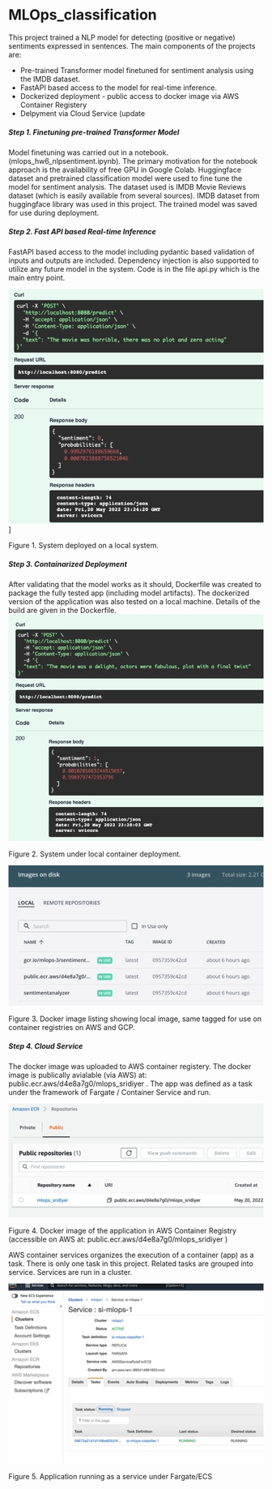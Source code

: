 # MLOps_classification

This project trained a NLP model for detecting (positive or negative) sentiments expressed in sentences.
The main components of the projects are:

<ul>
  <li>Pre-trained Transformer model finetuned for sentiment analysis using the IMDB dataset. </li>
  <li>FastAPI based access to the model for real-time inference. </li>
  <li>Dockerized deployment - public access to docker image via AWS Container Registery</li>
  <li>Delpyment via Cloud Service (update </li>
</ul>

<h5>Step 1. Finetuning pre-trained Transformer Model</h5>
  
Model finetuning was carried out in a notebook. (mlops_hw6_nlpsentiment.ipynb). The primary motivation for 
the notebook approach is the availability of free GPU in Google Colab. Huggingface dataset and pretrained
classification model were used to fine tune the model for sentiment analysis. The dataset used is IMDB Movie
Reviews dataset (which is easily available from several sources). IMDB dataset from huggingface library was 
used in this project. The trained model was saved for use during deployment.
  
<h5>Step 2. Fast API based Real-time Inference </h5>

FastAPI based access to the model including pydantic based validation of inputs and outputs are included.
Dependency injection is also supported to utilize any future model in the system. Code is in the file
api.py which is the main entry point.

![](https://github.com/sridiyer/MLOps_classification/blob/master/img1.png)]

Figure 1. System deployed on a local system.

<h5>Step 3. Containarized Deployment </h5>

After validating that the model works as it should, Dockerfile was created to package the fully tested app
(including model artifacts). The dockerized version of the application was also tested on a local machine.
Details of the build are given in the Dockerfile.
![](https://github.com/sridiyer/MLOps_classification/blob/master/img2.png)

Figure 2. System under local container deployment.

![](https://github.com/sridiyer/MLOps_classification/blob/master/img3.png)

Figure 3. Docker image listing showing local image, same tagged for use on container registries on AWS and GCP.

<h5>Step 4. Cloud Service </h5>

The docker image was uploaded to AWS container registery. The docker image is publically avialable
(via AWS) at: public.ecr.aws/d4e8a7g0/mlops_sridiyer . The app was defined as a task under the
framework of Fargate / Container Service and run.

![](https://github.com/sridiyer/MLOps_classification/blob/master/img4.png)

Figure 4. Docker image of the application in AWS Container Registry (accessible on AWS
at: public.ecr.aws/d4e8a7g0/mlops_sridiyer  )

AWS container services organizes the execution of a container (app) as a task. There is
only one task in this project. Related tasks are grouped into service. Services are run in
a cluster.

![](https://github.com/sridiyer/MLOps_classification/blob/master/img5.png)

Figure 5. Application running as a service under Fargate/ECS
